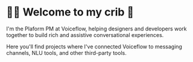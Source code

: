 # 👋🏼 Welcome to my crib 🏡
I'm the Plaform PM at Voiceflow, helping designers and developers work together to build rich and assistive conversational experiences.

Here you'll find projects where I've connected Voiceflow to messaging channels, NLU tools, and other third-party tools. 


<!---
zslamkov/zslamkov is a ✨ special ✨ repository because its `README.md` (this file) appears on your GitHub profile.
You can click the Preview link to take a look at your changes.
--->
